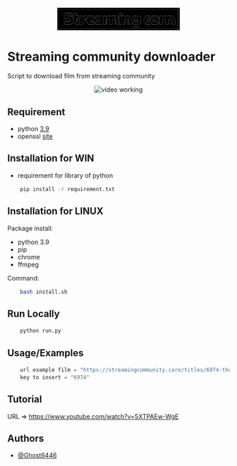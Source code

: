 <p align="center">
	<img src="log.png" style="max-width: 55%;" alt="video working" />
</p>


# Streaming community downloader

Script to download film from streaming community

<p align="center">
	<img src="Stream/assets/run.gif" style="max-width: 55%;" alt="video working" />
</p>

## Requirement

* python [3.9](https://www.python.org/downloads/release/python-390/)
* openssl [site](https://slproweb.com/products/Win32OpenSSL.html)

## Installation for WIN

* requirement for library of python

```bash
	pip install -r requirement.txt
```

## Installation for LINUX

Package install:

* python 3.9
* pip
* chrome 
* ffmpeg


Command:
```bash
	bash install.sh
```

## Run Locally

```bash
	python run.py
```

## Usage/Examples

```python
	url example film = "https://streamingcommunity.care/titles/6974-the-librarian-3-la-maledizione-del-calice-di-giuda"
	key to insert = "6974"
```

## Tutorial

URL => https://www.youtube.com/watch?v=5XTPAEw-WgE

## Authors

- [@Ghost6446](https://www.github.com/Ghost6446)
